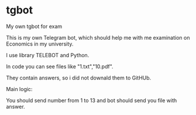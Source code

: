 # tgbot
My own tgbot for exam

This is my own Telegram bot, which should help me with me examination on Economics in my university.

I use library TELEBOT and Python.

In code you can see files like "1.txt","10.pdf".

They contain answers, so i did not downald them to GitHUb.

Main logic:

You should send number from 1 to 13 and bot should send you file with answer.

